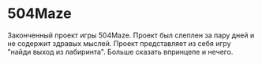 # 504Maze
Законченный проект игры 504Maze.
Проект был слеплен за пару дней и не содержит здравых мыслей.
Проект представляет из себя игру "найди выход из лабиринта". Больше сказать впринцепе и нечего.
